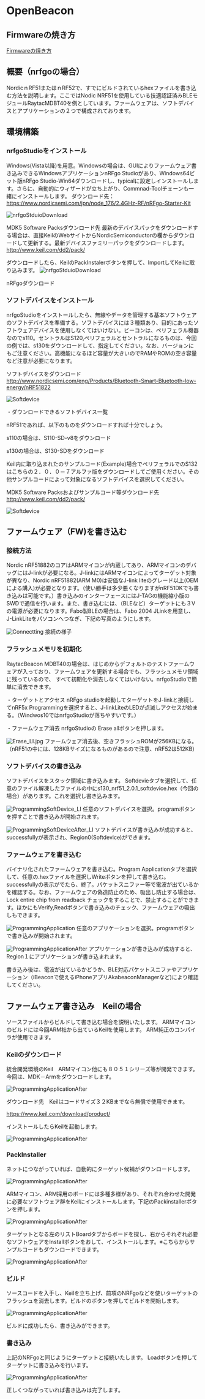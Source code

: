 # OpenBeacon

## Firmwareの焼き方

[Firmwareの焼き方](./docs/README.md)

## 概要（nrfgoの場合）
NordicｎRF51またはｎRF52で、すでにビルドされているhexファイルを書き込む方法を説明します。ここではNodic NRF51を使用している技適認証済みBLEモジュールRaytacMDBT40を例としています。ファームウェアは、ソフトデバイスとアプリケーションの２つで構成されております。

## 環境構築
### nrfgoStudioをインストール
Windows(Vista以降)を用意。Windowsの場合は、GUIによりファームウェア書き込みできるWindowsアプリケーションnRFgo Studioがあり、Windows64ビット版nRFgo Studio-Win64ダウンロードし、typicalに設定しインストールします。さらに、自動的にウィザードが立ち上がり、Commnad-Toolチェーンも一緒にインストールします。
ダウンロード先：
https://www.nordicsemi.com/jpn/node_176/2.4GHz-RF/nRFgo-Starter-Kit

![nrfgoStduioDownload](./Photo/DownLoadG01.jpg  "nrfgoStudio")

MDK5 Software Packsダウンロード先
最新のデバイスパックをダウンロードする場合は、直接KeilのWebサイトからNordicSemiconductorの欄からダウンロードして更新する。最新デバイスファミリーパックをダウンロードします。
http://www.keil.com/dd2/pack/

ダウンロードしたら、KeilのPackInstalerボタンを押して、ImportしてKeilに取り込みます。
![nrfgoStduioDownload](./Photo/KeilPhoto/importDeviceFamily.jpg  "nrfgoStudio")

nRFgoダウンロード

### ソフトデバイスをインストール

nrfgoStudioをインストールしたら、無線やデータを管理する基本ソフトウェアのソフトデバイスを準備する。ソフトデバイスには３種類あり、目的にあったソフトウェアデバイスを使用しなくてはいけない。ビーコンは、ペリフェラル機器なのでs110。セントラルはS120,ペリフェラルとセントラルになるものは、今回の例では、s130をダウンロードして、指定してください。なお、バージョンにもご注意ください。高機能になるほど容量が大きいのでRAMやROMの空き容量など注意が必要になります。

ソフトデバイスをダウンロード
http://www.nordicsemi.com/eng/Products/Bluetooth-Smart-Bluetooth-low-energy/nRF51822

![Softdevice](./Photo/KeilPhoto/Version2007alpha.jpg  "Softdevice")

・ダウンロードできるソフトデバイス一覧

nRF51であれば、以下のものをダウンロードすれば十分でしょう。

s110の場合は、S110-SD-v8をダウンロード

s130の場合は、S130-SDをダウンロード　

Keil内に取り込まれたのサンプルコード(Example)場合でペリフェラルでのS132はこちらの２．０．０－７アルファ版をダウンロードしてご使用ください。その他サンプルコードによって対象になるソフトデバイスを選択してください。

MDK5 Software Packsおよびサンプルコード等ダウンロード先
http://www.keil.com/dd2/pack/

![Softdevice](./Photo/KeilPhoto/Version2007alpha.jpg  "Softdevice")


## ファームウェア（FW)を書き込む

### 接続方法
Nordic nRF51882のコアはARMマイコンが内蔵してあり、ARMマイコンのデバッグにはJ-linkが必要になる。J-linkにはARMマイコンによってターゲット対象が異なり、Nordic nRF51882(ARM M0)は安価なJ-link liteのグレード以上(OEMによる購入)が必要となります。（使い勝手は多少悪くなりますがnRF51DKでも書き込みは可能です。）書き込みのインターフェースにはJ-TAGの機能縮小版のSWDで通信を行います。また、書き込むには、（BLEなど）ターゲットにも３Vの電源が必要になります。Fabo製BLEの場合は、Fabo 2004 JLinkを用意し、J-LinkLiteをパソコンへつなぎ、下記の写真のようにします。

![Connectting](./Photo/Connetting.JPG  "Connectting")
接続の様子

### フラッシュメモリを初期化
RaytacBeacon MDBT40の場合は、はじめからデフォルトのテストファームウェアが入っており、ファームウェアを更新する場合でも、フラッシュメモリ領域に残っているので、 すべて初期化や消去しなくてはいけない。nrfgoStudioで簡単に消去できます。

・ターゲットとアクセス
nRFgo studioを起動してターゲットをJ-linkと接続してnRF5x Programmingを選択すると、J-linkLiteのLEDが点滅しアクセスが始まる。（Windwos10ではnrfgoStudioが落ちやすいです。）

・ファームウェア消去
nrfgoStudioの Erase allボタンを押します。

![Erase_LI.jpg](./Photo/Erase_LI.jpg  "Erase_LI")
ファームウェア消去後、空きフラッシュROMが256KBになる。（nRF51の中には、128KBサイズになるものがあるので注意、nRF52は512KB）


### ソフトデバイスの書き込み
ソフトデバイスをスタック領域に書き込みます。 Softdevieタブを選択して、任意のファイル解凍したファイルの中にs130_nrf51_2.0.1_softdevice.hex（今回の場合）があります。これを選択し書き込みます。


![ProgrammingSoftDevice_LI](./Photo/ProgrammingSoftDevice_LI.jpg  "ProgrammingSoftDevice_LI")
任意のソフトデバイスを選択。programボタンを押すことで書き込みが開始されます。

![ProgrammingSoftDeviceAfter_LI](./Photo/ProgrammingSoftDeviceAfter_LI.jpg  "ProgrammingSoftDeviceAfter_LI")
ソフトデバイスが書き込みが成功すると、successfullyが表示され、Region0(Softdevice)ができます。

### ファームウェアを書き込む

バイナリ化されたファームウェアを書き込む。Program Applicationタブを選択して、任意の.hexファイルを選択しWriteボタンを押して書き込む。successfullyの表示がでたら、終了。パケットスニファー等で電波が出ているかを確認する。なお、ファームウェアの偽造防止のため、吸出し防止する場合は、Lock entire chip from readback チェックをすることで、禁止することができます。ほかにもVerify,Readボタンで書き込みのチェック、ファームウェアの吸出しもできます。

![ProgrammingApplication](./Photo/ProgrammingApplication_LI.jpg  "ProgrammingApplication_LI")
任意のアプリケーションを選択。programボタンで書き込みが開始されます。

![ProgrammingApplicationAfter](./Photo/ProgrammingApplicationAfter_LI.jpg  "ProgrammingApplicationAfter_LI")
アプリケーションが書き込みが成功すると、Region１にアプリケーションが書き込まれます。

書き込み後は、電波が出ているかどうか、BLE対応パケットスニファやアプリケーション（iBeaconで使えるiPhoneアプリAkabeaconManagerなど)により確認してください。

## ファームウェア書き込み　Keilの場合
ソースファイルからビルドして書き込む場合を説明いたします。
ARMマイコンのビルドには今回ARM社から出ているKeilを使用します。
ARM純正のコンパイラが使用できます。

### Keilのダウンロード

統合開発環境のKeil　ARMマイコン他にも８０５１シリーズ等が開発できます。
今回は、MDK－Armをダウンロードします。

![ProgrammingApplicationAfter](./Photo/KeilPhoto/MDK-ARM_Select.jpg  "ProgrammingApplicationAfter_LI")

ダウンロード先　Keilはコードサイズ３２KBまでなら無償で使用できます。

https://www.keil.com/download/product/

インストールしたらKeilを起動します。

![ProgrammingApplicationAfter](./Photo/KeilPhoto/KeilTtile.jpg  "ProgrammingApplicationAfter_LI")

### PackInstaller

ネットにつながっていれば、自動的にターゲット候補がダウンロードします。

![ProgrammingApplicationAfter](./Photo/KeilPhoto/PackDownload.jpg  "ProgrammingApplicationAfter_LI")

ARMマイコン、ARM採用のボードには多種多様があり、それぞれ合わせた開発に必要なソフトウェア群をKeilにインストールします。下記のPackinstallerボタンを押します。

![ProgrammingApplicationAfter](./Photo/KeilPhoto/PackInstaller.jpg  "ProgrammingApplicationAfter_LI")

ターゲットとなる左のリストBoardタブからボードを探し、右からそれぞれ必要なソフトウェアをInstallボタンをおして、インストールします。※こちらからサンプルコードもダウンロードできます。

![ProgrammingApplicationAfter](./Photo/KeilPhoto/BoadSelect.jpg  "ProgrammingApplicationAfter_LI")

### ビルド

ソースコードを入手し、Keilを立ち上げ、前項のNRFgoなどを使いターゲットのフラッシュを消去します。ビルドのボタンを押してビルドを開始します。

![ProgrammingApplicationAfter](./Photo/KeilPhoto/BuildButton.jpg  "ProgrammingApplicationAfter_LI")

ビルドに成功したら、書き込みができます。

### 書き込み

上記のNRFgoと同じようにターゲットと接続いたします。
Loadボタンを押してターゲットに書き込みを行います。

![ProgrammingApplicationAfter](./Photo/KeilPhoto/LoadButton.jpg  "ProgrammingApplicationAfter_LI")

正しくつながっていれば書き込みは完了します。
